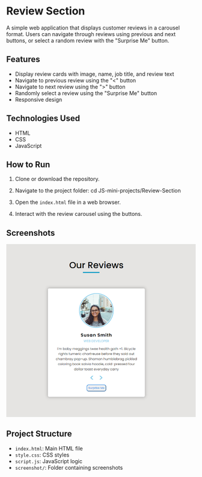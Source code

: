 # Review Section

A simple web application that displays customer reviews in a carousel format. Users can navigate through reviews using previous and next buttons, or select a random review with the "Surprise Me" button.

## Features

- Display review cards with image, name, job title, and review text
- Navigate to previous review using the "<" button
- Navigate to next review using the ">" button
- Randomly select a review using the "Surprise Me" button
- Responsive design

## Technologies Used

- HTML
- CSS
- JavaScript

## How to Run


1. Clone or download the repository.
2. Navigate to the project folder:
   cd JS-mini-projects/Review-Section
3. Open the `index.html` file in a web browser.

4. Interact with the review carousel using the buttons.

## Screenshots

![Review Screenshot](screenshot/review-ss.png)

## Project Structure

- `index.html`: Main HTML file
- `style.css`: CSS styles
- `script.js`: JavaScript logic
- `screenshot/`: Folder containing screenshots
